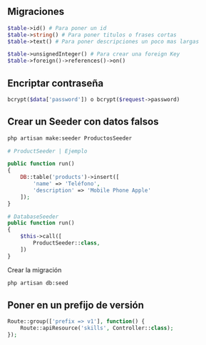
## Migraciones

```php
$table->id() # Para poner un id
$table->string() # Para poner titulos o frases cortas
$table->text() # Para poner descripciones un poco mas largas

$table->unsignedInteger() # Para crear una foreign Key
$table->foreign()->references()->on() 
```


## Encriptar contraseña

```php
bcrypt($data['password']) o bcrypt($request->password)
```

## Crear un Seeder con datos falsos

```bash
php artisan make:seeder ProductosSeeder
```

```php
# ProductSeeder | Ejemplo

public function run()
{
	DB::table('products')->insert([
		'name' => 'Teléfono',
		'description' => 'Mobile Phone Apple'
	]);
}

# DatabaseSeeder
public function run()
{
	$this->call([
		ProductSeeder::class,
	])
}
```

Crear la migración
 ```bash
php artisan db:seed
```


## Poner en un prefijo de versión
```php
Route::group(['prefix => v1'], function() {
	Route::apiResource('skills', Controller::class);
});
```


